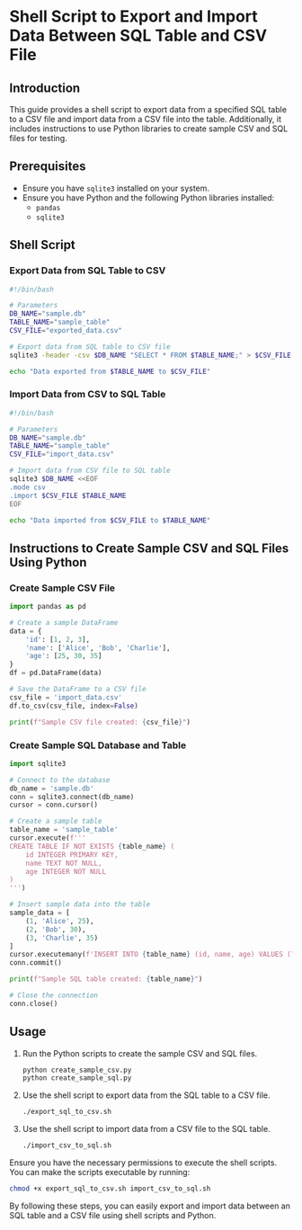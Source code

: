 
# Shell Script to Export and Import Data Between SQL Table and CSV File

## Introduction
This guide provides a shell script to export data from a specified SQL table to a CSV file and import data from a CSV file into the table. Additionally, it includes instructions to use Python libraries to create sample CSV and SQL files for testing.

## Prerequisites
- Ensure you have `sqlite3` installed on your system.
- Ensure you have Python and the following Python libraries installed:
  - `pandas`
  - `sqlite3`

## Shell Script

### Export Data from SQL Table to CSV
```sh
#!/bin/bash

# Parameters
DB_NAME="sample.db"
TABLE_NAME="sample_table"
CSV_FILE="exported_data.csv"

# Export data from SQL table to CSV file
sqlite3 -header -csv $DB_NAME "SELECT * FROM $TABLE_NAME;" > $CSV_FILE

echo "Data exported from $TABLE_NAME to $CSV_FILE"
```

### Import Data from CSV to SQL Table
```sh
#!/bin/bash

# Parameters
DB_NAME="sample.db"
TABLE_NAME="sample_table"
CSV_FILE="import_data.csv"

# Import data from CSV file to SQL table
sqlite3 $DB_NAME <<EOF
.mode csv
.import $CSV_FILE $TABLE_NAME
EOF

echo "Data imported from $CSV_FILE to $TABLE_NAME"
```

## Instructions to Create Sample CSV and SQL Files Using Python

### Create Sample CSV File
```python
import pandas as pd

# Create a sample DataFrame
data = {
    'id': [1, 2, 3],
    'name': ['Alice', 'Bob', 'Charlie'],
    'age': [25, 30, 35]
}
df = pd.DataFrame(data)

# Save the DataFrame to a CSV file
csv_file = 'import_data.csv'
df.to_csv(csv_file, index=False)

print(f"Sample CSV file created: {csv_file}")
```

### Create Sample SQL Database and Table
```python
import sqlite3

# Connect to the database
db_name = 'sample.db'
conn = sqlite3.connect(db_name)
cursor = conn.cursor()

# Create a sample table
table_name = 'sample_table'
cursor.execute(f'''
CREATE TABLE IF NOT EXISTS {table_name} (
    id INTEGER PRIMARY KEY,
    name TEXT NOT NULL,
    age INTEGER NOT NULL
)
''')

# Insert sample data into the table
sample_data = [
    (1, 'Alice', 25),
    (2, 'Bob', 30),
    (3, 'Charlie', 35)
]
cursor.executemany(f'INSERT INTO {table_name} (id, name, age) VALUES (?, ?, ?)', sample_data)
conn.commit()

print(f"Sample SQL table created: {table_name}")

# Close the connection
conn.close()
```

## Usage
1. Run the Python scripts to create the sample CSV and SQL files.
   ```sh
   python create_sample_csv.py
   python create_sample_sql.py
   ```

2. Use the shell script to export data from the SQL table to a CSV file.
   ```sh
   ./export_sql_to_csv.sh
   ```

3. Use the shell script to import data from a CSV file to the SQL table.
   ```sh
   ./import_csv_to_sql.sh
   ```

Ensure you have the necessary permissions to execute the shell scripts. You can make the scripts executable by running:
```sh
chmod +x export_sql_to_csv.sh import_csv_to_sql.sh
```

By following these steps, you can easily export and import data between an SQL table and a CSV file using shell scripts and Python.